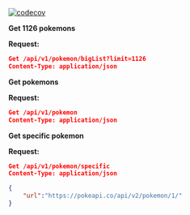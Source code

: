 [![codecov](https://codecov.io/gh/gio96/modyo/branch/master/graph/badge.svg?token=NT745SAOF6)](https://codecov.io/gh/gio96/modyo)


**Get 1126 pokemons** 

**Request:**
```json
Get /api/v1/pokemon/bigList?limit=1126
Content-Type: application/json
```


**Get pokemons** 

**Request:**
```json
Get /api/v1/pokemon
Content-Type: application/json
```

**Get specific pokemon** 

**Request:**
```json
Get /api/v1/pokemon/specific
Content-Type: application/json

{
    "url":"https://pokeapi.co/api/v2/pokemon/1/"
}
```
